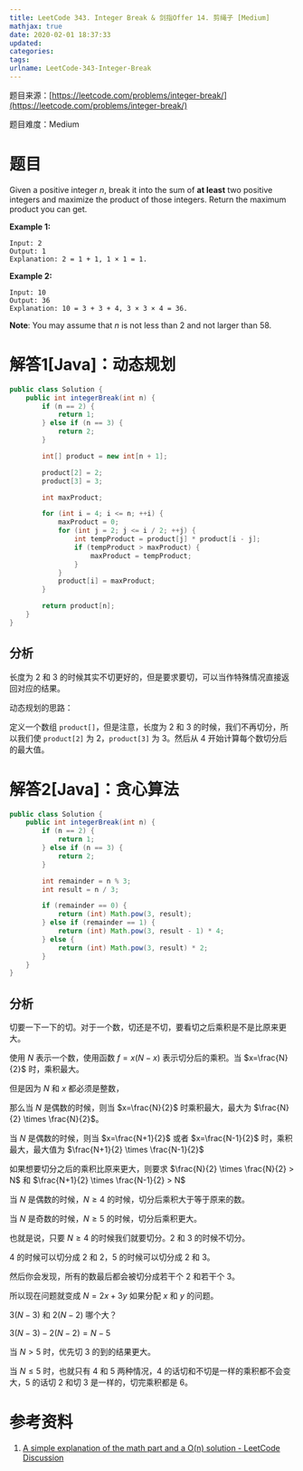 ```yaml
---
title: LeetCode 343. Integer Break & 剑指Offer 14. 剪绳子 [Medium]
mathjax: true
date: 2020-02-01 18:37:33
updated:
categories:
tags:
urlname: LeetCode-343-Integer-Break
---
```




<!-- more -->

题目来源：[https://leetcode.com/problems/integer-break/](https://leetcode.com/problems/integer-break/)

题目难度：Medium



# 题目

Given a positive integer *n*, break it into the sum of **at least** two positive integers and maximize the product of those integers. Return the maximum product you can get.

**Example 1:**

```
Input: 2
Output: 1
Explanation: 2 = 1 + 1, 1 × 1 = 1.
```

**Example 2:**

```
Input: 10
Output: 36
Explanation: 10 = 3 + 3 + 4, 3 × 3 × 4 = 36.
```

**Note**: You may assume that *n* is not less than 2 and not larger than 58.



# 解答1[Java]：动态规划

```java
public class Solution {
    public int integerBreak(int n) {
        if (n == 2) {
            return 1;
        } else if (n == 3) {
            return 2;
        }

        int[] product = new int[n + 1];

        product[2] = 2;
        product[3] = 3;

        int maxProduct;

        for (int i = 4; i <= n; ++i) {
            maxProduct = 0;
            for (int j = 2; j <= i / 2; ++j) {
                int tempProduct = product[j] * product[i - j];
                if (tempProduct > maxProduct) {
                    maxProduct = tempProduct;
                }
            }
            product[i] = maxProduct;
        }

        return product[n];
    }
}
```



## 分析

长度为 2 和 3 的时候其实不切更好的，但是要求要切，可以当作特殊情况直接返回对应的结果。

动态规划的思路：

定义一个数组 `product[]`，但是注意，长度为 2 和 3 的时候，我们不再切分，所以我们使 `product[2]` 为 2，`product[3]` 为 3。然后从 4 开始计算每个数切分后的最大值。



# 解答2[Java]：贪心算法

```java
public class Solution {
    public int integerBreak(int n) {
        if (n == 2) {
            return 1;
        } else if (n == 3) {
            return 2;
        }

        int remainder = n % 3;
        int result = n / 3;

        if (remainder == 0) {
            return (int) Math.pow(3, result);
        } else if (remainder == 1) {
            return (int) Math.pow(3, result - 1) * 4;
        } else {
            return (int) Math.pow(3, result) * 2;
        }
    }
}
```



## 分析

切要一下一下的切。对于一个数，切还是不切，要看切之后乘积是不是比原来更大。

使用 $N$ 表示一个数，使用函数 $f=x(N-x)$ 表示切分后的乘积。当 $x=\frac{N}{2}$ 时，乘积最大。

但是因为 $N$ 和 $x$ 都必须是整数，

那么当 $N$ 是偶数的时候，则当 $x=\frac{N}{2}$ 时乘积最大，最大为 $\frac{N}{2} \times \frac{N}{2}$。

当 $N$ 是偶数的时候，则当 $x=\frac{N+1}{2}$ 或者 $x=\frac{N-1}{2}$ 时，乘积最大，最大值为 $\frac{N+1}{2} \times \frac{N-1}{2}$

如果想要切分之后的乘积比原来更大，则要求 $\frac{N}{2} \times \frac{N}{2} > N$ 和 $\frac{N+1}{2} \times \frac{N-1}{2} > N$

当 $N$ 是偶数的时候，$N \ge 4$ 的时候，切分后乘积大于等于原来的数。

当 $N$ 是奇数的时候，$N \ge 5$ 的时候，切分后乘积更大。

也就是说，只要 $N \ge 4$ 的时候我们就要切分。2 和 3 的时候不切分。

4 的时候可以切分成 2 和 2，5 的时候可以切分成 2 和 3。

然后你会发现，所有的数最后都会被切分成若干个 2 和若干个 3。

所以现在问题就变成 $N = 2x + 3y$ 如果分配 $x$ 和 $y$ 的问题。



$3(N-3)$ 和 $2(N-2)$ 哪个大？

$3(N-3)-2(N-2)=N-5$

当 $N>5$ 时，优先切 3 的到的结果更大。

当 $N \le 5$ 时，也就只有 4 和 5 两种情况，4 的话切和不切是一样的乘积都不会变大，5 的话切 2 和切 3 是一样的，切完乘积都是 6。



# 参考资料

1. [A simple explanation of the math part and a O(n) solution - LeetCode Discussion](https://leetcode.com/problems/integer-break/discuss/80689/A-simple-explanation-of-the-math-part-and-a-O(n)-solution)
